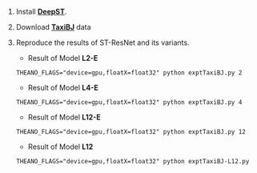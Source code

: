 1. Install [**DeepST**](https://github.com/lucktroy/DeepST). 

2. Download [**TaxiBJ**](https://github.com/lucktroy/DeepST/tree/master/data/TaxiBJ) data

3. Reproduce the results of ST-ResNet and its variants. 

    * Result of Model **L2-E**

    ```
    THEANO_FLAGS="device=gpu,floatX=float32" python exptTaxiBJ.py 2
    ```

    * Result of Model **L4-E**

    ```
    THEANO_FLAGS="device=gpu,floatX=float32" python exptTaxiBJ.py 4
    ```

    * Result of Model **L12-E**

    ```
    THEANO_FLAGS="device=gpu,floatX=float32" python exptTaxiBJ.py 12
    ```

    * Result of Model **L12**
    ```
    THEANO_FLAGS="device=gpu,floatX=float32" python exptTaxiBJ-L12.py
    ```